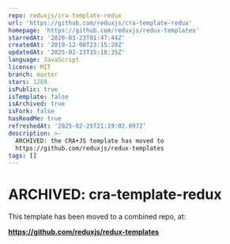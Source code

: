 ```yaml
---
repo: reduxjs/cra-template-redux
url: 'https://github.com/reduxjs/cra-template-redux'
homepage: 'https://github.com/reduxjs/redux-templates'
starredAt: '2020-03-23T01:47:44Z'
createdAt: '2019-12-08T23:15:28Z'
updatedAt: '2025-02-23T15:18:35Z'
language: JavaScript
license: MIT
branch: master
stars: 1269
isPublic: true
isTemplate: false
isArchived: true
isFork: false
hasReadMe: true
refreshedAt: '2025-02-25T21:19:02.097Z'
description: >-
  ARCHIVED: the CRA+JS template has moved to
  https://github.com/reduxjs/redux-templates
tags: []
---
```


# ARCHIVED: cra-template-redux


This template has been moved to a combined repo, at:

**https://github.com/reduxjs/redux-templates**
